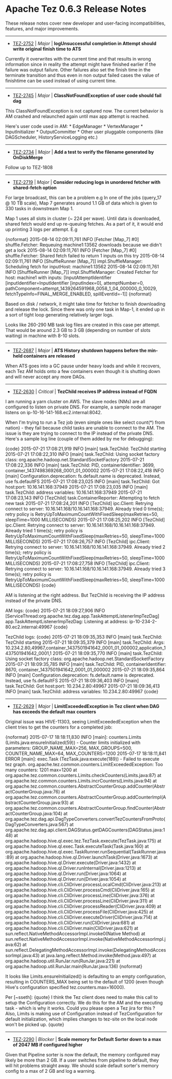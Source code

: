 
<!---
# Licensed to the Apache Software Foundation (ASF) under one
# or more contributor license agreements.  See the NOTICE file
# distributed with this work for additional information
# regarding copyright ownership.  The ASF licenses this file
# to you under the Apache License, Version 2.0 (the
# "License"); you may not use this file except in compliance
# with the License.  You may obtain a copy of the License at
#
#     http://www.apache.org/licenses/LICENSE-2.0
#
# Unless required by applicable law or agreed to in writing, software
# distributed under the License is distributed on an "AS IS" BASIS,
# WITHOUT WARRANTIES OR CONDITIONS OF ANY KIND, either express or implied.
# See the License for the specific language governing permissions and
# limitations under the License.
-->
# Apache Tez  0.6.3 Release Notes

These release notes cover new developer and user-facing incompatibilities, features, and major improvements.


---

* [TEZ-2752](https://issues.apache.org/jira/browse/TEZ-2752) | *Major* | **logUnsuccessful completion in Attempt should write original finish time to ATS**

Currently it overwrites with the current time and that results in wrong information since in reality the attempt might have finished earlier if the failure was output failure. Other failures also set the finish time in the terminate transition and thus even in non output failed cases the value of finishtime can be used instead of using current time.


---

* [TEZ-2745](https://issues.apache.org/jira/browse/TEZ-2745) | *Major* | **ClassNotFoundException of user code should fail dag**

This ClassNotFoundException is not captured now. The current behavior is AM crashed and relaunched again until max app attempt is reached. 

Here's user code used in AM:
\* EdgeManager
\* VertexManager
\* InputInitializer
\* OutputCommitter
\* Other user pluggable components (like DAGScheduler, HistoryServiceLogging etc.)


---

* [TEZ-2734](https://issues.apache.org/jira/browse/TEZ-2734) | *Major* | **Add a test to verify the filename generated by OnDiskMerge**

Follow up to TEZ-1808


---

* [TEZ-2719](https://issues.apache.org/jira/browse/TEZ-2719) | *Major* | **Consider reducing logs in unordered fetcher with shared-fetch option**

For large broadcast, this can be a problem
e.g 
In one of the jobs (query\_17 @ 10 TB scale), Map 7 generates around 1.1 GB of data which is given to 330 tasks in downstream Map 1.

Map 1 uses all slots in cluster (~ 224 per wave). Until data is downloaded, shared fetch would end up re-queuing fetches.  As a part of it, it would end up printing 3 logs per attempt. E.g

{noformat}
2015-08-14 02:09:11,761 INFO [Fetcher [Map\_7] #0] shuffle.Fetcher: Requeuing machine1:13562 downloads because we didn't get a lock
2015-08-14 02:09:11,761 INFO [Fetcher [Map\_7] #0] shuffle.Fetcher: Shared fetch failed to return 1 inputs on this try
2015-08-14 02:09:11,761 INFO [ShuffleRunner [Map\_7]] impl.ShuffleManager: Scheduling fetch for inputHost: machine1:13562
2015-08-14 02:09:11,761 INFO [ShuffleRunner [Map\_7]] impl.ShuffleManager: Created Fetcher for host: machine1 with inputs: [InputAttemptIdentifier [inputIdentifier=InputIdentifier [inputIndex=0], attemptNumber=0, pathComponent=attempt\_1439264591968\_0058\_1\_04\_000000\_0\_10029, fetchTypeInfo=FINAL\_MERGE\_ENABLED, spillEventId=-1]]
{noformat}

Based on disk / network, it  might take time for fetcher to finish downloading and release the lock.  Since there was only one task in Map-1, it ended up in a sort of tight loop generating relatively larger logs.

Looks like 260-290 MB task log files are created in this case per attempt.  That would be around 2.3 GB to 3 GB (depending on number of slots waiting) in machine with 8-10 slots.


---

* [TEZ-2687](https://issues.apache.org/jira/browse/TEZ-2687) | *Major* | **ATS History shutdown happens before the min-held containers are released**

When ATS goes into a GC pause under heavy loads and while it recovers, each Tez AM holds onto a few containers even though it is shutting down and will never accept any more DAGs.


---

* [TEZ-2630](https://issues.apache.org/jira/browse/TEZ-2630) | *Critical* | **TezChild receives IP address instead of FQDN**

I am running a yarn cluster on AWS. The slave nodes (NMs) are all configured to listen on private DNS. For example, a sample node manager listens on ip-10-16-141-168.ec2.internal:8042.

When I'm trying to run a Tez job (even simple ones like select count(\*) from nation) - they fail because child tasks are unable to connect to the AM. The issue is they are trying to connect to the IP instead of the private DNS. Here's a sample log line (couple of them added by me for debugging):

{code}
2015-07-21 17:08:21,919 INFO [main] task.TezChild: TezChild starting
2015-07-21 17:08:22,310 INFO [main] task.TezChild: Using socket factory class: org.apache.hadoop.net.StandardSocketFactory
2015-07-21 17:08:22,336 INFO [main] task.TezChild: PID, containerIdentifier:  3699, container\_1437498369268\_0001\_01\_000002
2015-07-21 17:08:22,418 INFO [main] Configuration.deprecation: fs.default.name is deprecated. Instead, use fs.defaultFS
2015-07-21 17:08:23,025 INFO [main] task.TezChild: Got host:port: 10.16.141.168:37949
2015-07-21 17:08:23,035 INFO [main] task.TezChild: address variables: 10.16.141.168:37949
2015-07-21 17:08:23,143 INFO [TezChild] task.ContainerReporter: Attempting to fetch new task
2015-07-21 17:08:24,201 INFO [TezChild] ipc.Client: Retrying connect to server: 10.16.141.168/10.16.141.168:37949. Already tried 0 time(s); retry policy is RetryUpToMaximumCountWithFixedSleep(maxRetries=50, sleepTime=1000 MILLISECONDS)
2015-07-21 17:08:25,202 INFO [TezChild] ipc.Client: Retrying connect to server: 10.16.141.168/10.16.141.168:37949. Already tried 1 time(s); retry policy is RetryUpToMaximumCountWithFixedSleep(maxRetries=50, sleepTime=1000 MILLISECONDS)
2015-07-21 17:08:26,757 INFO [TezChild] ipc.Client: Retrying connect to server: 10.16.141.168/10.16.141.168:37949. Already tried 2 time(s); retry policy is RetryUpToMaximumCountWithFixedSleep(maxRetries=50, sleepTime=1000 MILLISECONDS)
2015-07-21 17:08:27,758 INFO [TezChild] ipc.Client: Retrying connect to server: 10.16.141.168/10.16.141.168:37949. Already tried 3 time(s); retry policy is RetryUpToMaximumCountWithFixedSleep(maxRetries=50, sleepTime=1000 MILLISECONDS)
{code}

AM is listening at the right address. But TezChild is receiving the IP address instead of the private DNS. 

AM logs:
{code}
2015-07-21 18:09:27,906 INFO [ServiceThread:org.apache.tez.dag.app.TaskAttemptListenerImpTezDag] app.TaskAttemptListenerImpTezDag: Listening at address: ip-10-234-2-80.ec2.internal:49967
{code}

TezChild logs:
{code}
2015-07-21 18:09:35,353 INFO [main] task.TezChild: TezChild starting
2015-07-21 18:09:35,379 INFO [main] task.TezChild: Args: 10.234.2.80,49967,container\_1437501941642\_0001\_01\_000002,application\_1437501941642\_0001,1
2015-07-21 18:09:35,770 INFO [main] task.TezChild: Using socket factory class: org.apache.hadoop.net.StandardSocketFactory
2015-07-21 18:09:35,785 INFO [main] task.TezChild: PID, containerIdentifier:  8670, container\_1437501941642\_0001\_01\_000002
2015-07-21 18:09:35,864 INFO [main] Configuration.deprecation: fs.default.name is deprecated. Instead, use fs.defaultFS
2015-07-21 18:09:36,403 INFO [main] task.TezChild: Got host:port: 10.234.2.80:49967
2015-07-21 18:09:36,413 INFO [main] task.TezChild: address variables: 10.234.2.80:49967
{code}


---

* [TEZ-2629](https://issues.apache.org/jira/browse/TEZ-2629) | *Major* | **LimitExceededException in Tez client when DAG has exceeds the default max counters**

Original issue was HIVE-11303, seeing LimitExceededException when the client tries to get the counters for a completed job:

{noformat}
2015-07-17 18:18:11,830 INFO  [main]: counters.Limits (Limits.java:ensureInitialized(59)) - Counter limits initialized with parameters:  GROUP\_NAME\_MAX=256, MAX\_GROUPS=500, COUNTER\_NAME\_MAX=64, MAX\_COUNTERS=1200
2015-07-17 18:18:11,841 ERROR [main]: exec.Task (TezTask.java:execute(189)) - Failed to execute tez graph.
org.apache.tez.common.counters.LimitExceededException: Too many counters: 1201 max=1200
        at org.apache.tez.common.counters.Limits.checkCounters(Limits.java:87)
        at org.apache.tez.common.counters.Limits.incrCounters(Limits.java:94)
        at org.apache.tez.common.counters.AbstractCounterGroup.addCounter(AbstractCounterGroup.java:76)
        at org.apache.tez.common.counters.AbstractCounterGroup.addCounterImpl(AbstractCounterGroup.java:93)
        at org.apache.tez.common.counters.AbstractCounterGroup.findCounter(AbstractCounterGroup.java:104)
        at org.apache.tez.dag.api.DagTypeConverters.convertTezCountersFromProto(DagTypeConverters.java:567)
        at org.apache.tez.dag.api.client.DAGStatus.getDAGCounters(DAGStatus.java:148)
        at org.apache.hadoop.hive.ql.exec.tez.TezTask.execute(TezTask.java:175)
        at org.apache.hadoop.hive.ql.exec.Task.executeTask(Task.java:160)
        at org.apache.hadoop.hive.ql.exec.TaskRunner.runSequential(TaskRunner.java:89)
        at org.apache.hadoop.hive.ql.Driver.launchTask(Driver.java:1673)
        at org.apache.hadoop.hive.ql.Driver.execute(Driver.java:1432)
        at org.apache.hadoop.hive.ql.Driver.runInternal(Driver.java:1213)
        at org.apache.hadoop.hive.ql.Driver.run(Driver.java:1064)
        at org.apache.hadoop.hive.ql.Driver.run(Driver.java:1054)
        at org.apache.hadoop.hive.cli.CliDriver.processLocalCmd(CliDriver.java:213)
        at org.apache.hadoop.hive.cli.CliDriver.processCmd(CliDriver.java:165)
        at org.apache.hadoop.hive.cli.CliDriver.processLine(CliDriver.java:376)
        at org.apache.hadoop.hive.cli.CliDriver.processLine(CliDriver.java:311)
        at org.apache.hadoop.hive.cli.CliDriver.processReader(CliDriver.java:409)
        at org.apache.hadoop.hive.cli.CliDriver.processFile(CliDriver.java:425)
        at org.apache.hadoop.hive.cli.CliDriver.executeDriver(CliDriver.java:714)
        at org.apache.hadoop.hive.cli.CliDriver.run(CliDriver.java:681)
        at org.apache.hadoop.hive.cli.CliDriver.main(CliDriver.java:621)
        at sun.reflect.NativeMethodAccessorImpl.invoke0(Native Method)
        at sun.reflect.NativeMethodAccessorImpl.invoke(NativeMethodAccessorImpl.java:62)
        at sun.reflect.DelegatingMethodAccessorImpl.invoke(DelegatingMethodAccessorImpl.java:43)
        at java.lang.reflect.Method.invoke(Method.java:497)
        at org.apache.hadoop.util.RunJar.run(RunJar.java:221)
        at org.apache.hadoop.util.RunJar.main(RunJar.java:136)
{noformat}

It looks like Limits.ensureInitialized() is defaulting to an empty configuration, resulting in COUNTERS\_MAX being set to the default of 1200 (even though Hive's configuration specified tez.counters.max=16000).

Per [~sseth]:
{quote}
I think the Tez client does need to make this call to setup the Configuration correctly. We do this for the AM and the executing task - which is why it works. Could you please open a Tez jira for this ?
Also, Limits is making use of Configuration instead of TezConfiguration for default initialization, which implies changes to tez-site on the local node won't be picked up.
{quote}


---

* [TEZ-2290](https://issues.apache.org/jira/browse/TEZ-2290) | *Blocker* | **Scale memory for Default Sorter down to a max of 2047 MB if configured higher**

Given that Pipeline sorter is now the default, the memory configured may likely be more than 2 GB. If a user switches from pipeline to default, they will hit problems straight away. We should scale default sorter's memory config to a max of 2 GB and log a warning.



